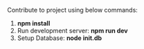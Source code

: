 
Contribute to project using below commands:
1. **npm install**
2. Run development server:
  **npm run dev**
3. Setup Database:
   **node init.db**
